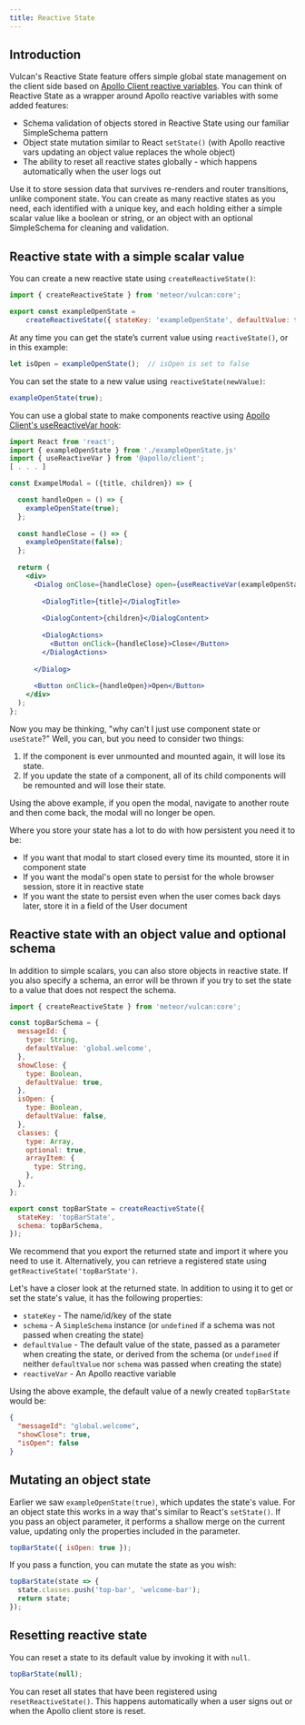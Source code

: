 ```yaml
---
title: Reactive State
---
```


## Introduction

Vulcan's Reactive State feature offers simple global state management on the client side based on [Apollo Client reactive variables](https://www.apollographql.com/docs/react/local-state/reactive-variables/). You can think of Reactive State as a wrapper around Apollo reactive variables with some added features:

* Schema validation of objects stored in Reactive State using our familiar SimpleSchema pattern
* Object state mutation similar to React `setState()` (with Apollo reactive vars updating an object value replaces the whole object)
* The ability to reset all reactive states globally - which happens automatically when the user logs out

Use it to store session data that survives re-renders and router transitions, unlike component state. You can create as many reactive states as you need, each identified with a unique key, and each holding either a simple scalar value like a boolean or string, or an object with an optional SimpleSchema for cleaning and validation.

## Reactive state with a simple scalar value

You can create a new reactive state using `createReactiveState()`:

```js
import { createReactiveState } from 'meteor/vulcan:core';

export const exampleOpenState = 
    createReactiveState({ stateKey: 'exampleOpenState', defaultValue: false });
```

At any time you can get the state’s current value using `reactiveState()`, or in this example:

```js
let isOpen = exampleOpenState();  // isOpen is set to false
```

You can set the state to a new value using `reactiveState(newValue)`:

```js
exampleOpenState(true);
```

You can use a global state to make components reactive using [Apollo Client's useReactiveVar hook](https://www.apollographql.com/docs/react/local-state/managing-state-with-field-policies/#storing-local-state-in-reactive-variables):

```jsx
import React from 'react';
import { exampleOpenState } from './exampleOpenState.js'
import { useReactiveVar } from '@apollo/client';
[ . . . ]

const ExampelModal = ({title, children}) => {

  const handleOpen = () => {
    exampleOpenState(true);
  };
  
  const handleClose = () => {
    exampleOpenState(false);
  };
  
  return (
    <div>
      <Dialog onClose={handleClose} open={useReactiveVar(exampleOpenState.reactiveVar)}>
          
        <DialogTitle>{title}</DialogTitle>
        
        <DialogContent>{children}</DialogContent>
        
        <DialogActions>
          <Button onClick={handleClose}>Close</Button>
        </DialogActions>
      
      </Dialog>
      
      <Button onClick={handleOpen}>Open</Button>
    </div>
  );
};
```

Now you may be thinking, "why can't I just use component state or `useState`?" Well, you can, but you need to consider two things:

 1. If the component is ever unmounted and mounted again, it will lose its state.
 2. If you update the state of a component, all of its child components will be remounted and will lose their state.

Using the above example, if you open the modal, navigate to another route and then come back, the modal will no longer be open.

Where you store your state has a lot to do with how persistent you need it to be:

 * If you want that modal to start closed every time its mounted, store it in component state
 * If you want the modal's open state to persist for the whole browser session, store it in reactive state
 * If you want the state to persist even when the user comes back days later, store it in a field of the User document


## Reactive state with an object value and optional schema

In addition to simple scalars, you can also store objects in reactive state. If you also specify a schema, an error will be thrown if you try to set the state to a value that does not respect the schema.

```js
import { createReactiveState } from 'meteor/vulcan:core';

const topBarSchema = {
  messageId: {
    type: String,
    defaultValue: 'global.welcome',
  },
  showClose: {
    type: Boolean,
    defaultValue: true,
  },
  isOpen: {
    type: Boolean,
    defaultValue: false,
  },
  classes: {
    type: Array,
    optional: true,
    arrayItem: {
      type: String,
    },
  },
};

export const topBarState = createReactiveState({ 
  stateKey: 'topBarState', 
  schema: topBarSchema,
});
```

We recommend that you export the returned state and import it where you need to use it. Alternatively, you can retrieve a registered state using `getReactiveState('topBarState')`.

Let's have a closer look at the returned state. In addition to using it to get or set the state's value, it has the following properties:

 * `stateKey` - The name/id/key of the state
 * `schema` - A `SimpleSchema` instance (or `undefined` if a schema was not passed when creating the state)
 * `defaultValue` - The default value of the state, passed as a parameter when creating the state, or derived from the schema (or `undefined` if neither `defaultValue` nor `schema` was passed when creating the state)
 * `reactiveVar` - An Apollo reactive variable

Using the above example, the default value of a newly created `topBarState` would be:

```json
{
  "messageId": "global.welcome",
  "showClose": true,
  "isOpen": false
}
```

## Mutating an object state

Earlier we saw `exampleOpenState(true)`, which updates the state's value. For an object state this works in a way that's similar to React's `setState()`. If you pass an object parameter, it performs a shallow merge on the current value, updating only the properties included in the parameter.

```js
topBarState({ isOpen: true });
```

If you pass a function, you can mutate the state as you wish:

```js
topBarState(state => { 
  state.classes.push('top-bar', 'welcome-bar');
  return state;
});
```

## Resetting reactive state

You can reset a state to its default value by invoking it with `null`.

```js
topBarState(null);
```

You can reset all states that have been registered using `resetReactiveState()`. This happens automatically when a user signs out or when the Apollo client store is reset.
